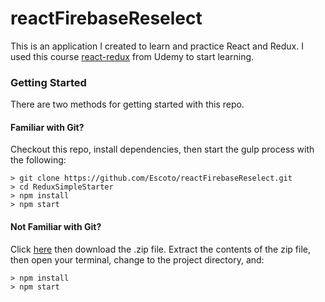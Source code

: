 # reactFirebaseReselect

This is an application I created to learn and practice React and Redux.
I used this course [react-redux](https://www.udemy.com/react-redux/) from Udemy
to start learning. 

### Getting Started

There are two methods for getting started with this repo.

#### Familiar with Git?
Checkout this repo, install dependencies, then start the gulp process with the following:

```
> git clone https://github.com/Escoto/reactFirebaseReselect.git
> cd ReduxSimpleStarter
> npm install
> npm start
```

#### Not Familiar with Git?
Click [here](https://github.com/Escoto/reactFirebaseReselect/releases) then download the .zip file.  Extract the contents of the zip file, then open your terminal, change to the project directory, and:

```
> npm install
> npm start
```
